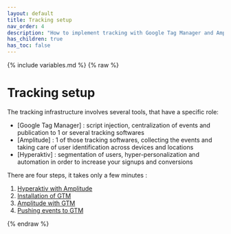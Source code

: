 ```yaml
---
layout: default
title: Tracking setup
nav_order: 4
description: "How to implement tracking with Google Tag Manager and Amplitude"
has_children: true
has_toc: false
---
```

{% include variables.md %}
{% raw %}

# Tracking setup

The tracking infrastructure involves several tools, that have a specific role: 
* [Google Tag Manager] : script injection, centralization of events and publication to 1 or several tracking softwares
* [Amplitude] : 1 of those tracking softwares, collecting the events and taking care of user identification across devices and locations
* [Hyperaktiv] : segmentation of users, hyper-personalization and automation in order to increase your signups and conversions

There are four steps, it takes only a few minutes :
1. [Hyperaktiv with Amplitude](/pages/Hyperaktiv_Amplitude)
2. [Installation of GTM](/pages/GTM/Install)
3. [Amplitude with GTM](/pages/GTM/Amplitude)
4. [Pushing events to GTM](/pages/GTM/Events)

{% endraw %}